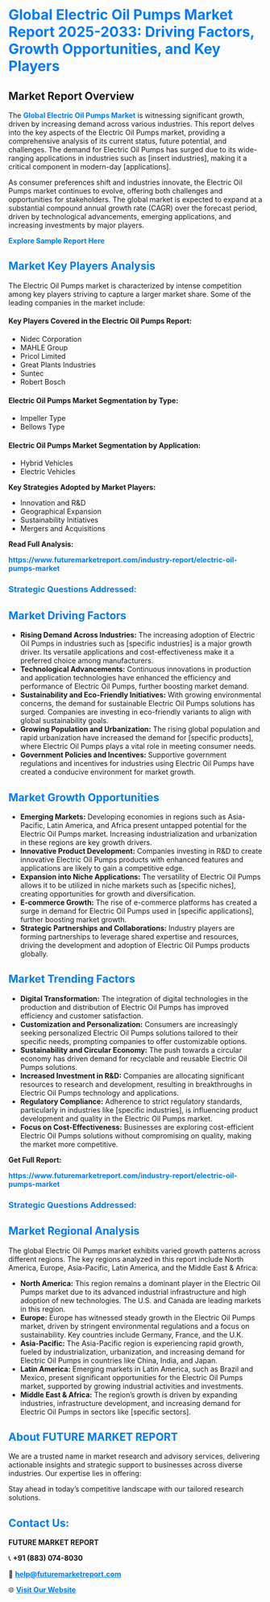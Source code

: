 <h1 style="color: #007BFF;">Global Electric Oil Pumps Market Report 2025-2033: Driving Factors, Growth Opportunities, and Key Players</h1>

<section id="overview">
<h2>Market Report Overview</h2>
<p>The <a href="https://www.futuremarketreport.com/industry-report/electric-oil-pumps-market" style="color: #007BFF; text-decoration: none;"><strong>Global Electric Oil Pumps Market</strong></a> is witnessing significant growth, driven by increasing demand across various industries. This report delves into the key aspects of the Electric Oil Pumps market, providing a comprehensive analysis of its current status, future potential, and challenges. The demand for Electric Oil Pumps has surged due to its wide-ranging applications in industries such as [insert industries], making it a critical component in modern-day [applications].</p>
<p>As consumer preferences shift and industries innovate, the Electric Oil Pumps market continues to evolve, offering both challenges and opportunities for stakeholders. The global market is expected to expand at a substantial compound annual growth rate (CAGR) over the forecast period, driven by technological advancements, emerging applications, and increasing investments by major players.</p>
</section>

<section id="overview">
<p><a href="https://www.futuremarketreport.com/request-sample/reportId=87225" style="color: #007BFF; text-decoration: none;"><strong>Explore Sample Report Here</strong></a></p>
</section>

<section id="key-players">
<h2 style="color: #007BFF;">Market Key Players Analysis</h2>
<p>The Electric Oil Pumps market is characterized by intense competition among key players striving to capture a larger market share. Some of the leading companies in the market include:</p>
<h4>Key Players Covered in the Electric Oil Pumps Report:</h4>
<ul><li>Nidec Corporation</li><li>MAHLE Group</li><li>Pricol Limited</li><li>Great Plants Industries</li><li>Suntec</li><li>Robert Bosch</li></ul>
<h4>Electric Oil Pumps Market Segmentation by Type:</h4>
<ul><li>Impeller Type</li><li>Bellows Type</li></ul>

<h4>Electric Oil Pumps Market Segmentation by Application:</h4>
<ul><li>Hybrid Vehicles</li><li>Electric Vehicles</li></ul>
<p><strong>Key Strategies Adopted by Market Players:</strong></p>
<ul>
<li>Innovation and R&D</li>
<li>Geographical Expansion</li>
<li>Sustainability Initiatives</li>
<li>Mergers and Acquisitions</li>
</ul>
</section>

<section>
<p><strong>Read Full Analysis: </strong></p><a href="https://www.futuremarketreport.com/industry-report/electric-oil-pumps-market" style="color: #007BFF; text-decoration: none;"><strong>https://www.futuremarketreport.com/industry-report/electric-oil-pumps-market</strong></a>
<h3 style="color: #007BFF;">Strategic Questions Addressed:</h3>
</section>

<section id="driving-factors">
<h2 style="color: #007BFF;">Market Driving Factors</h2>
<ul>
<li><strong>Rising Demand Across Industries:</strong> The increasing adoption of Electric Oil Pumps in industries such as [specific industries] is a major growth driver. Its versatile applications and cost-effectiveness make it a preferred choice among manufacturers.</li>
<li><strong>Technological Advancements:</strong> Continuous innovations in production and application technologies have enhanced the efficiency and performance of Electric Oil Pumps, further boosting market demand.</li>
<li><strong>Sustainability and Eco-Friendly Initiatives:</strong> With growing environmental concerns, the demand for sustainable Electric Oil Pumps solutions has surged. Companies are investing in eco-friendly variants to align with global sustainability goals.</li>
<li><strong>Growing Population and Urbanization:</strong> The rising global population and rapid urbanization have increased the demand for [specific products], where Electric Oil Pumps plays a vital role in meeting consumer needs.</li>
<li><strong>Government Policies and Incentives:</strong> Supportive government regulations and incentives for industries using Electric Oil Pumps have created a conducive environment for market growth.</li>
</ul>
</section>

<section id="growth-opportunities">
<h2 style="color: #007BFF;">Market Growth Opportunities</h2>
<ul>
<li><strong>Emerging Markets:</strong> Developing economies in regions such as Asia-Pacific, Latin America, and Africa present untapped potential for the Electric Oil Pumps market. Increasing industrialization and urbanization in these regions are key growth drivers.</li>
<li><strong>Innovative Product Development:</strong> Companies investing in R&D to create innovative Electric Oil Pumps products with enhanced features and applications are likely to gain a competitive edge.</li>
<li><strong>Expansion into Niche Applications:</strong> The versatility of Electric Oil Pumps allows it to be utilized in niche markets such as [specific niches], creating opportunities for growth and diversification.</li>
<li><strong>E-commerce Growth:</strong> The rise of e-commerce platforms has created a surge in demand for Electric Oil Pumps used in [specific applications], further boosting market growth.</li>
<li><strong>Strategic Partnerships and Collaborations:</strong> Industry players are forming partnerships to leverage shared expertise and resources, driving the development and adoption of Electric Oil Pumps products globally.</li>
</ul>
</section>

<section id="trending-factors">
<h2 style="color: #007BFF;">Market Trending Factors</h2>
<ul>
<li><strong>Digital Transformation:</strong> The integration of digital technologies in the production and distribution of Electric Oil Pumps has improved efficiency and customer satisfaction.</li>
<li><strong>Customization and Personalization:</strong> Consumers are increasingly seeking personalized Electric Oil Pumps solutions tailored to their specific needs, prompting companies to offer customizable options.</li>
<li><strong>Sustainability and Circular Economy:</strong> The push towards a circular economy has driven demand for recyclable and reusable Electric Oil Pumps solutions.</li>
<li><strong>Increased Investment in R&D:</strong> Companies are allocating significant resources to research and development, resulting in breakthroughs in Electric Oil Pumps technology and applications.</li>
<li><strong>Regulatory Compliance:</strong> Adherence to strict regulatory standards, particularly in industries like [specific industries], is influencing product development and quality in the Electric Oil Pumps market.</li>
<li><strong>Focus on Cost-Effectiveness:</strong> Businesses are exploring cost-efficient Electric Oil Pumps solutions without compromising on quality, making the market more competitive.</li>
</ul>
</section>

<section>
<p><strong>Get Full Report: </strong></p><a href="https://www.futuremarketreport.com/industry-report/electric-oil-pumps-market" style="color: #007BFF; text-decoration: none;"><strong>https://www.futuremarketreport.com/industry-report/electric-oil-pumps-market</strong></a>
<h3 style="color: #007BFF;">Strategic Questions Addressed:</h3>
</section>


<section id="regional-analysis">
<h2 style="color: #007BFF;">Market Regional Analysis</h2>
<p>The global Electric Oil Pumps market exhibits varied growth patterns across different regions. The key regions analyzed in this report include North America, Europe, Asia-Pacific, Latin America, and the Middle East & Africa:</p>
<ul>
<li><strong>North America:</strong> This region remains a dominant player in the Electric Oil Pumps market due to its advanced industrial infrastructure and high adoption of new technologies. The U.S. and Canada are leading markets in this region.</li>
<li><strong>Europe:</strong> Europe has witnessed steady growth in the Electric Oil Pumps market, driven by stringent environmental regulations and a focus on sustainability. Key countries include Germany, France, and the U.K.</li>
<li><strong>Asia-Pacific:</strong> The Asia-Pacific region is experiencing rapid growth, fueled by industrialization, urbanization, and increasing demand for Electric Oil Pumps in countries like China, India, and Japan.</li>
<li><strong>Latin America:</strong> Emerging markets in Latin America, such as Brazil and Mexico, present significant opportunities for the Electric Oil Pumps market, supported by growing industrial activities and investments.</li>
<li><strong>Middle East & Africa:</strong> The region’s growth is driven by expanding industries, infrastructure development, and increasing demand for Electric Oil Pumps in sectors like [specific sectors].</li>
</ul>
</section>

<footer>
<h2 style="color: #007BFF;">About FUTURE MARKET REPORT</h2>
<p>We are a trusted name in market research and advisory services, delivering actionable insights and strategic support to businesses across diverse industries. Our expertise lies in offering:</p>

<p>Stay ahead in today’s competitive landscape with our tailored research solutions.</p>

<h2 style="color: #007BFF;">Contact Us:</h2>
<p><strong>FUTURE MARKET REPORT</strong></p>
<p>📞 <strong>+91 (883) 074-8030</strong></p>
<p>📧 <strong><a href="mailto:help@futuremarketreport.com" style="color: #007BFF;">help@futuremarketreport.com</a></strong></p>
<p>🌐 <strong><a href="https://www.futuremarketreport.com/" style="color: #007BFF;">Visit Our Website</a></strong></p>
</footer>